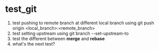 # test_git
1. test pushing to remote branch at different local branch using git push origin <local_branch>:<remote_branch>
2. test setting upstream using git branch --set-upstream-to <remote branch>
3. test the different between **merge** and **rebase**
4. what's the next test?
